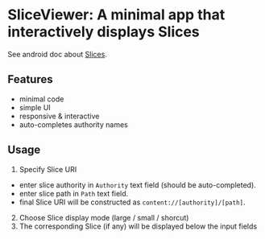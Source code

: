 # SliceViewer: A minimal app that interactively displays Slices

See android doc about [Slices](https://developer.android.com/guide/slices).

## Features

* minimal code
* simple UI
* responsive & interactive
* auto-completes authority names


## Usage

1. Specify Slice URI
  * enter slice authority in `Authority` text field (should be auto-completed).
  * enter slice path in `Path` text field.
  * final Slice URI will be constructed as `content://[authority]/[path]`.
2. Choose Slice display mode (large / small / shorcut)
3. The corresponding Slice (if any) will be displayed below the input fields
